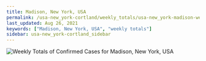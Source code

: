 ```yaml
---
title: Madison, New York, USA
permalink: /usa-new_york-cortland/weekly_totals/usa-new_york-madison-weekly_totals.html
last_updated: Aug 26, 2021
keywords: ["Madison, New York, USA", "weekly totals"]
sidebar: usa-new_york-cortland_sidebar
---
```


![Weekly Totals of Confirmed Cases for Madison, New York, USA](/covid_tracker/images/graphs/usa-new_york-madison-weekly_totals_graph.png)
